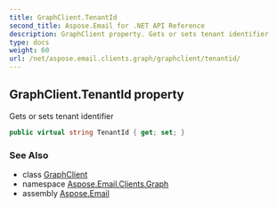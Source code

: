 ```yaml
---
title: GraphClient.TenantId
second_title: Aspose.Email for .NET API Reference
description: GraphClient property. Gets or sets tenant identifier
type: docs
weight: 60
url: /net/aspose.email.clients.graph/graphclient/tenantid/
---
```

## GraphClient.TenantId property

Gets or sets tenant identifier

```csharp
public virtual string TenantId { get; set; }
```

### See Also

* class [GraphClient](../)
* namespace [Aspose.Email.Clients.Graph](../../graphclient/)
* assembly [Aspose.Email](../../../)


